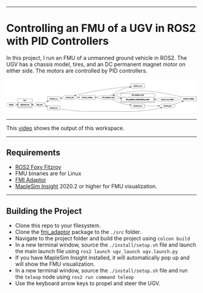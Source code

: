 [image1]: ./doc/graph.png
---

# Controlling an FMU of a UGV in ROS2 with PID Controllers
In this project, I run an FMU of a unmanned ground vehicle in ROS2. The UGV has a chassis model, tires, and an DC permanent magnet motor on either side. The motors are controlled by PID controllers. 

![alt text][image1]

---
This [video](https://www.youtube.com/watch?v=vp9wAlj1cb8) shows the output of this workspace.

---
## Requirements
* [ROS2 Foxy Fitzroy](https://docs.ros.org/en/foxy/Releases/Release-Foxy-Fitzroy.html)
* FMU binaries are for Linux
* [FMI Adaptor](https://github.com/boschresearch/fmi_adapter)
* [MapleSim Insight](https://www.maplesoft.com/products/maplesim-insight/) 2020.2 or higher for FMU visualization.

---
## Building the Project
* Clone this repo to your filesystem.
* Clone the [fmi_adaptor](https://github.com/boschresearch/fmi_adapter/tree/master/fmi_adapter) package to the `./src` folder.
* Navigate to the project folder and build the project using `colcon build`
* In a new terminal window, source the `./install/setup.sh` file and launch the main launch file using `ros2 launch ugv_launch ugv.launch.py`
* If you have MapleSim Insight installed, it will automatically pop up and will show the FMU visualization.
* In a new terminal window, source the `./install/setup.sh` file and run the `teleop` node using `ros2 run command teleop`
* Use the keyboard arrow keys to propel and steer the UGV.


